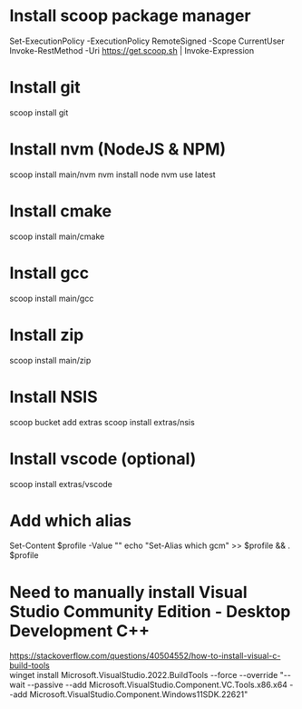 # Install scoop package manager
Set-ExecutionPolicy -ExecutionPolicy RemoteSigned -Scope CurrentUser
Invoke-RestMethod -Uri https://get.scoop.sh | Invoke-Expression

# Install git
scoop install git

# Install nvm (NodeJS & NPM)
scoop install main/nvm
nvm install node
nvm use latest

# Install cmake
scoop install main/cmake

# Install gcc
scoop install main/gcc

# Install zip
scoop install main/zip

# Install NSIS
scoop bucket add extras
scoop install extras/nsis

# Install vscode (optional)
scoop install extras/vscode

# Add which alias
Set-Content $profile -Value ""
echo "Set-Alias which gcm" >> $profile && . $profile

# Need to manually install Visual Studio Community Edition - Desktop Development C++




https://stackoverflow.com/questions/40504552/how-to-install-visual-c-build-tools	
winget install Microsoft.VisualStudio.2022.BuildTools --force --override "--wait --passive --add Microsoft.VisualStudio.Component.VC.Tools.x86.x64 --add Microsoft.VisualStudio.Component.Windows11SDK.22621"


